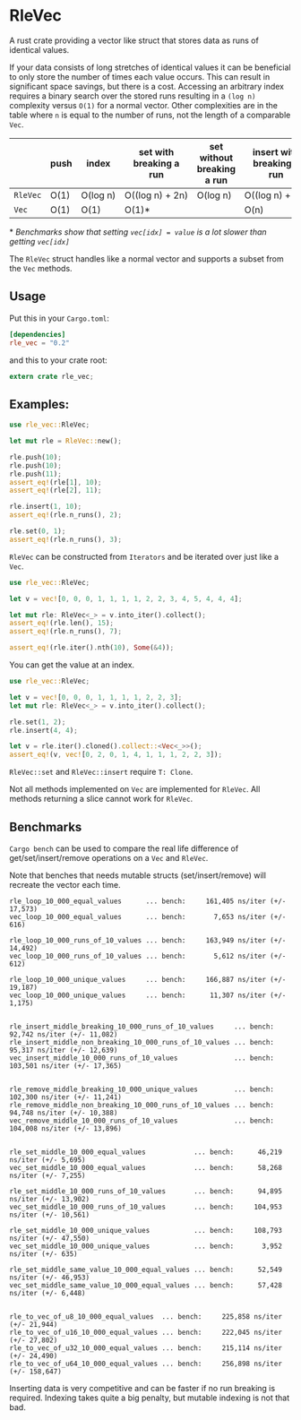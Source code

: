 # RleVec

A rust crate providing a vector like struct that stores data as runs of identical values.

If your data consists of long stretches of identical values it can be beneficial to only store
the number of times each value occurs. This can result in significant space savings, but there
is a cost. Accessing an arbitrary index requires a binary search over the stored runs resulting
in a `(log n)` complexity versus `O(1)` for a normal vector. Other complexities are in the table
where `n` is equal to the number of runs, not the length of a comparable `Vec`.

|        |push|index   |set with breaking a run|set without breaking a run|insert with breaking a run|insert without breaking a run|
|--------|----|--------|-----------------------|--------------------------|--------------------------|-----------------------------|
|`RleVec`|O(1)|O(log&nbsp;n)|O((log&nbsp;n)&nbsp;+&nbsp;2n)|O(log&nbsp;n)|O((log&nbsp;n)&nbsp;+&nbsp;2n)|O((log&nbsp;n)&nbsp;+&nbsp;n)|
|`Vec`|O(1)|O(1)|O(1)*| |O(n)| |

 \* *Benchmarks show that setting `vec[idx] = value` is a lot slower than getting `vec[idx]`*

 The `RleVec` struct handles like a normal vector and supports a subset from the `Vec` methods.

## Usage

Put this in your `Cargo.toml`:

```toml
[dependencies]
rle_vec = "0.2"
```

and this to your crate root:

```rust
extern crate rle_vec;
```

## Examples:
```rust
use rle_vec::RleVec;

let mut rle = RleVec::new();

rle.push(10);
rle.push(10);
rle.push(11);
assert_eq!(rle[1], 10);
assert_eq!(rle[2], 11);

rle.insert(1, 10);
assert_eq!(rle.n_runs(), 2);

rle.set(0, 1);
assert_eq!(rle.n_runs(), 3);
```

`RleVec` can be constructed from `Iterators` and be iterated over just like a `Vec`.

```rust
use rle_vec::RleVec;

let v = vec![0, 0, 0, 1, 1, 1, 1, 2, 2, 3, 4, 5, 4, 4, 4];

let mut rle: RleVec<_> = v.into_iter().collect();
assert_eq!(rle.len(), 15);
assert_eq!(rle.n_runs(), 7);

assert_eq!(rle.iter().nth(10), Some(&4));
```

You can get the value at an index.

```rust
use rle_vec::RleVec;

let v = vec![0, 0, 0, 1, 1, 1, 1, 2, 2, 3];
let mut rle: RleVec<_> = v.into_iter().collect();

rle.set(1, 2);
rle.insert(4, 4);

let v = rle.iter().cloned().collect::<Vec<_>>();
assert_eq!(v, vec![0, 2, 0, 1, 4, 1, 1, 1, 2, 2, 3]);
```

`RleVec::set` and `RleVec::insert` require `T: Clone`.

Not all methods implemented on `Vec` are implemented for `RleVec`. All methods returning a slice
cannot work for `RleVec`.

## Benchmarks

`Cargo bench` can be used to compare the real life difference of get/set/insert/remove operations on a `Vec` and `RleVec`.

Note that benches that needs mutable structs (set/insert/remove) will recreate the vector each time.

```
rle_loop_10_000_equal_values      ... bench:     161,405 ns/iter (+/- 17,573)
vec_loop_10_000_equal_values      ... bench:       7,653 ns/iter (+/- 616)

rle_loop_10_000_runs_of_10_values ... bench:     163,949 ns/iter (+/- 14,492)
vec_loop_10_000_runs_of_10_values ... bench:       5,612 ns/iter (+/- 612)

rle_loop_10_000_unique_values     ... bench:     166,887 ns/iter (+/- 19,187)
vec_loop_10_000_unique_values     ... bench:      11,307 ns/iter (+/- 1,175)


rle_insert_middle_breaking_10_000_runs_of_10_values     ... bench:      92,742 ns/iter (+/- 11,082)
rle_insert_middle_non_breaking_10_000_runs_of_10_values ... bench:      95,317 ns/iter (+/- 12,639)
vec_insert_middle_10_000_runs_of_10_values              ... bench:     103,501 ns/iter (+/- 17,365)


rle_remove_middle_breaking_10_000_unique_values         ... bench:     102,300 ns/iter (+/- 11,241)
rle_remove_middle_non_breaking_10_000_runs_of_10_values ... bench:      94,748 ns/iter (+/- 10,388)
vec_remove_middle_10_000_runs_of_10_values              ... bench:     104,008 ns/iter (+/- 13,896)


rle_set_middle_10_000_equal_values            ... bench:      46,219 ns/iter (+/- 5,695)
vec_set_middle_10_000_equal_values            ... bench:      58,268 ns/iter (+/- 7,255)

rle_set_middle_10_000_runs_of_10_values       ... bench:      94,895 ns/iter (+/- 13,902)
vec_set_middle_10_000_runs_of_10_values       ... bench:     104,953 ns/iter (+/- 10,561)

rle_set_middle_10_000_unique_values           ... bench:     108,793 ns/iter (+/- 47,550)
vec_set_middle_10_000_unique_values           ... bench:       3,952 ns/iter (+/- 635)

rle_set_middle_same_value_10_000_equal_values ... bench:      52,549 ns/iter (+/- 46,953)
vec_set_middle_same_value_10_000_equal_values ... bench:      57,428 ns/iter (+/- 6,448)


rle_to_vec_of_u8_10_000_equal_values  ... bench:     225,858 ns/iter (+/- 21,944)
rle_to_vec_of_u16_10_000_equal_values ... bench:     222,045 ns/iter (+/- 27,802)
rle_to_vec_of_u32_10_000_equal_values ... bench:     215,114 ns/iter (+/- 24,490)
rle_to_vec_of_u64_10_000_equal_values ... bench:     256,898 ns/iter (+/- 158,647)
```

Inserting data is very competitive and can be faster if no run breaking is
required. Indexing takes quite a big penalty, but mutable indexing is not that
bad.
